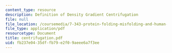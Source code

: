 ```yaml
---
content_type: resource
description: Definition of Density Gradient Centrifugation
file: null
file_location: /coursemedia/7-343-protein-folding-misfolding-and-human-disease-fall-2004/fb237e0435dffb79e2f09aeee6a7f3ee_centrifugation.pdf
file_type: application/pdf
resourcetype: Document
title: centrifugation.pdf
uid: fb237e04-35df-fb79-e2f0-9aeee6a7f3ee
---
```

